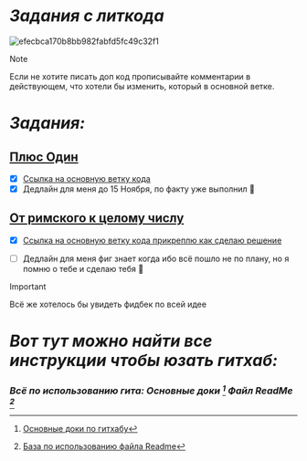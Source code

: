 # *Задания с литкода*
![efecbca170b8bb982fabfd5fc49c32f1](https://github.com/user-attachments/assets/35e17b7b-5f12-4626-8d2b-e38af9bea3df)

> [!NOTE]
> Если не хотите писать доп код прописывайте комментарии в действующем, что хотели бы изменить, который в основной ветке.

# *Задания:*

## [Плюс Один](https://leetcode.com/problems/plus-one/description/)
- [x] [Ссылка на основную ветку кода](https://github.com/LostDit/Joint-tasks/blob/main/LeetCode/One%20plus/One%20plus.cpp)
- [x] Дедлайн для меня до 15 Ноября, по факту уже выполнил :tada:
## [От римского к целому числу](https://leetcode.com/problems/roman-to-integer/description/?envType=problem-list-v2&envId=string&difficulty=EASY)
- [x] [Ссылка на основную ветку кода прикреплю как сделаю решение](https://github.com/LostDit/Joint-tasks/blob/main/Roman%20to%20Integer/Roman%20to%20Integer.cpp)
- [ ] Дедлайн для меня фиг знает когда ибо всё пошло не по плану, но я помню о тебе и сделаю тебя :tada:


> [!IMPORTANT]
> Всё же хотелось бы увидеть фидбек по всей идее

# *Вот тут можно найти все инструкции чтобы юзать гитхаб:*

### ***Всё по использованию гита: Основные доки [^1] Файл ReadMe [^2]***


[^1]:[Основные доки по гитхабу](https://docs.github.com/en)

[^2]:[База по использованию файла Readme](https://docs.github.com/en/get-started/writing-on-github/getting-started-with-writing-and-formatting-on-github/basic-writing-and-formatting-syntax)

